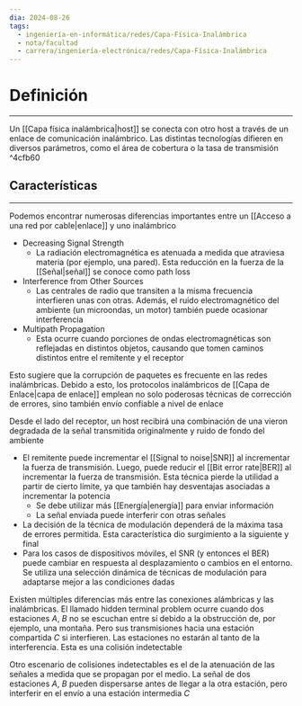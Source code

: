 ```yaml
---
dia: 2024-08-26
tags:
  - ingeniería-en-informática/redes/Capa-Física-Inalámbrica
  - nota/facultad
  - carrera/ingeniería-electrónica/redes/Capa-Física-Inalámbrica
---
```

# Definición
---
Un [[Capa física inalámbrica|host]] se conecta con otro host a través de un enlace de comunicación inalámbrico. Las distintas tecnologías difieren en diversos parámetros, como el área de cobertura o la tasa de transmisión ^4cfb60

## Características
---
Podemos encontrar numerosas diferencias importantes entre un [[Acceso a una red por cable|enlace]] y uno inalámbrico

* Decreasing Signal Strength
    * La radiación electromagnética es atenuada a medida que atraviesa materia (por ejemplo, una pared). Esta reducción en la fuerza de la [[Señal|señal]] se conoce como path loss
* Interference from Other Sources
    * Las centrales de radio que transiten a la misma frecuencia interfieren unas con otras. Además, el ruido electromagnético del ambiente (un microondas, un motor) también puede ocasionar interferencia
* Multipath Propagation
    * Esta ocurre cuando porciones de ondas electromagnéticas son reflejadas en distintos objetos, causando que tomen caminos distintos entre el remitente y el receptor

Esto sugiere que la corrupción de paquetes es frecuente en las redes inalámbricas. Debido a esto, los protocolos inalámbricos de [[Capa de Enlace|capa de enlace]] emplean no solo poderosas técnicas de corrección de errores, sino también envío confiable a nivel de enlace

Desde el lado del receptor, un host recibirá una combinación de una vieron degradada de la señal transmitida originalmente y ruido de fondo del ambiente

* El remitente puede incrementar el [[Signal to noise|SNR]] al incrementar la fuerza de transmisión. Luego, puede reducir el [[Bit error rate|BER]] al incrementar la fuerza de transmisión. Esta técnica pierde la utilidad a partir de cierto límite, ya que también hay desventajas asociadas a incrementar la potencia
    * Se debe utilizar más [[Energía|energía]] para enviar información
    * La señal enviada puede interferir con otras señales
* La decisión de la técnica de modulación dependerá de la máxima tasa de errores permitida. Esta característica dio surgimiento a la siguiente y final
* Para los casos de dispositivos móviles, el SNR (y entonces el BER) puede cambiar en respuesta al desplazamiento o cambios en el entorno. Se utiliza una selección dinámica de técnicas de modulación para adaptarse mejor a las condiciones dadas

Existen múltiples diferencias más entre las conexiones alámbricas y las inalámbricas. El llamado hidden terminal problem ocurre cuando dos estaciones $A$, $B$ no se escuchan entre sí debido a la obstrucción de, por ejemplo, una montaña. Pero sus transmisiones hacia una estación compartida $C$ si interfieren. Las estaciones no estarán al tanto de la interferencia. Esta es una colisión indetectable

Otro escenario de colisiones indetectables es el de la atenuación de las señales a medida que se propagan por el medio. La señal de dos estaciones $A$, $B$ pueden dispersarse antes de llegar a la otra estación, pero interferir en el envío a una estación intermedia $C$